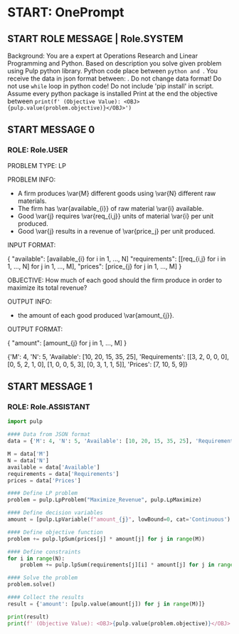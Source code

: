 # START: OnePrompt 
## START ROLE MESSAGE | Role.SYSTEM 
Background: You are a expert at Operations Research and Linear Programming and Python. Based on description you solve given problem using Pulp python library. Python code place between ```python and ```. You receive the data in json format between: <DATA></DATA>. Do not change data format! Do not use `while` loop in python code! Do not include 'pip install' in script. Assume every python package is installed Print at the end the objective between <OBJ></OBJ> `print(f' (Objective Value): <OBJ>{pulp.value(problem.objective)}</OBJ>')`  
## START MESSAGE 0 
### ROLE: Role.USER
<DESCRIPTION>
PROBLEM TYPE: LP

PROBLEM INFO:

- A firm produces \var{M} different goods using \var{N} different raw materials.
- The firm has \var{available_{i}} of raw material \var{i} available.
- Good \var{j} requires \var{req_{i,j}} units of material \var{i} per unit produced.
- Good \var{j} results in a revenue of \var{price_j} per unit produced.


INPUT FORMAT: 

{
    "available": [available_{i} for i in 1, ..., N]
    "requirements": [[req_{i,j} for i in 1, ..., N] for j in 1, ..., M],
    "prices": [price_{j} for j in 1, ..., M]
}

OBJECTIVE: How much of each good should the firm produce in order to maximize its total revenue?

OUTPUT INFO:

- the amount of each good produced \var{amount_{j}}.

OUTPUT FORMAT:

{
    "amount": [amount_{j} for j in 1, ..., M]
}

</DESCRIPTION>
<DATA>
{'M': 4, 'N': 5, 'Available': [10, 20, 15, 35, 25], 'Requirements': [[3, 2, 0, 0, 0], [0, 5, 2, 1, 0], [1, 0, 0, 5, 3], [0, 3, 1, 1, 5]], 'Prices': [7, 10, 5, 9]}</DATA>


## START MESSAGE 1 
### ROLE: Role.ASSISTANT
```python
import pulp

#### Data from JSON format
data = {'M': 4, 'N': 5, 'Available': [10, 20, 15, 35, 25], 'Requirements': [[3, 2, 0, 0, 0], [0, 5, 2, 1, 0], [1, 0, 0, 5, 3], [0, 3, 1, 1, 5]], 'Prices': [7, 10, 5, 9]}

M = data['M']
N = data['N']
available = data['Available']
requirements = data['Requirements']
prices = data['Prices']

#### Define LP problem
problem = pulp.LpProblem("Maximize_Revenue", pulp.LpMaximize)

#### Define decision variables
amount = [pulp.LpVariable(f"amount_{j}", lowBound=0, cat='Continuous') for j in range(M)]

#### Define objective function
problem += pulp.lpSum(prices[j] * amount[j] for j in range(M))

#### Define constraints
for i in range(N):
    problem += pulp.lpSum(requirements[j][i] * amount[j] for j in range(M)) <= available[i]

#### Solve the problem
problem.solve()

#### Collect the results
result = {'amount': [pulp.value(amount[j]) for j in range(M)]}

print(result)
print(f' (Objective Value): <OBJ>{pulp.value(problem.objective)}</OBJ>')
```

